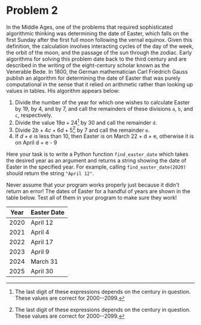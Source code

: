# Problem 2

In the Middle Ages, one of the problems that required sophisticated algorithmic thinking was determining the date of Easter, which falls on the first Sunday after the first full moon following the vernal equinox. Given this definition, the calculation involves interacting cycles of the day of the week, the orbit of the moon, and the passage of the sun through the zodiac. Early algorithms for solving this problem date back to the third century and are described in the writing of the eight-century scholar known as the Venerable Bede. In 1800, the German mathematician Carl Friedrich Gauss publish an algorithm for determining the date of Easter that was purely computational in the sense that it relied on arithmetic rather than looking up values in tables. His algorithm appears below:

1. Divide the number of the year for which one wishes to calculate Easter by 19, by 4, and by 7, and call the remainders of these divisions `a`, `b`, and `c`, respectively.
2. Divide the value $19a + 24$[^1] by 30 and call the remainder `d`.
3. Divide $2b + 4c + 6d + 5$[^1] by 7 and call the remainder `e`.
4. If $d+e$ is less than 10, then Easter is on March 22 + d + e, otherwise it is on April d + e - 9

[^1]: The last digit of these expressions depends on the century in question. These values are correct for 2000--2099.

Here your task is to write a Python function `find_easter_date` which takes the desired year as an argument and returns a string showing the date of Easter in the specified year. For example, calling `find_easter_date(2020)` should return the string `"April 12"`.

Never assume that your program works properly just because it didn't return an error! The dates of Easter for a handful of years are shown in the table below. Test all of them in your program to make sure they work!

| Year | Easter Date |
|------|-------------|
| 2020 | April 12    |
| 2021 | April 4     |
| 2022 | April 17    |
| 2023 | April 9     |
| 2024 | March 31    |
| 2025 | April 30    |
